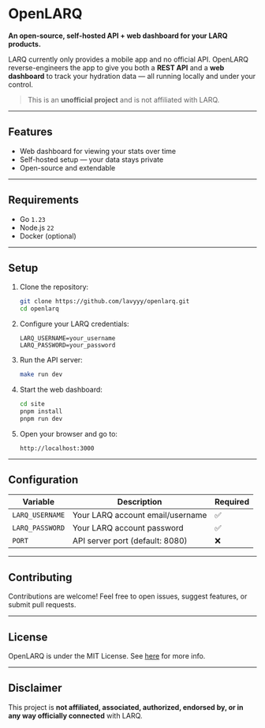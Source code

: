 # OpenLARQ

**An open-source, self-hosted API + web dashboard for your LARQ products.**

LARQ currently only provides a mobile app and no official API. OpenLARQ reverse-engineers the app to give you both a **REST API** and a **web dashboard** to track your hydration data — all running locally and under your control.

> This is an **unofficial project** and is not affiliated with LARQ.

---

## Features

- Web dashboard for viewing your stats over time
- Self-hosted setup — your data stays private
- Open-source and extendable

---

## Requirements

- Go `1.23`
- Node.js `22`
- Docker (optional)

---

## Setup

1. Clone the repository:

   ```bash
   git clone https://github.com/lavyyy/openlarq.git
   cd openlarq
   ```

2. Configure your LARQ credentials:

   ```env
   LARQ_USERNAME=your_username
   LARQ_PASSWORD=your_password
   ```

3. Run the API server:

   ```bash
   make run dev
   ```

4. Start the web dashboard:

   ```bash
   cd site
   pnpm install
   pnpm run dev
   ```

5. Open your browser and go to:
   ```
   http://localhost:3000
   ```

---

## Configuration

| Variable        | Description                      | Required |
| --------------- | -------------------------------- | -------- |
| `LARQ_USERNAME` | Your LARQ account email/username | ✅       |
| `LARQ_PASSWORD` | Your LARQ account password       | ✅       |
| `PORT`          | API server port (default: 8080)  | ❌       |

---

## Contributing

Contributions are welcome! Feel free to open issues, suggest features, or submit pull requests.

---

## License

OpenLARQ is under the MIT License. See [here](LICENSE) for more info.

---

## Disclaimer

This project is **not affiliated, associated, authorized, endorsed by, or in any way officially connected** with LARQ.
